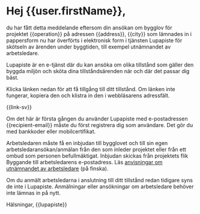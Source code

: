 # Hej {{user.firstName}},

du har f&aring;tt detta meddelande eftersom din ans&ouml;kan om bygglov f&ouml;r projektet {{operation}} p&aring; adressen {{address}}, {{city}} som l&auml;mnades in i pappersform nu har &ouml;verf&ouml;rts i elektronisk form i tj&auml;nsten Lupapiste f&ouml;r sk&ouml;tseln av &auml;renden under byggtiden, till exempel utn&auml;mnandet av arbetsledare.

Lupapiste &auml;r en e-tj&auml;nst d&auml;r du kan ans&ouml;ka om olika tillst&aring;nd som g&auml;ller den byggda milj&ouml;n och sk&ouml;ta dina tillst&aring;nds&auml;renden n&auml;r och d&auml;r det passar dig b&auml;st.

Klicka l&auml;nken nedan f&ouml;r att f&aring; tillg&aring;ng till ditt tillst&aring;nd. Om l&auml;nken inte fungerar, kopiera den och klistra in den i webbl&auml;sarens adressf&auml;lt. 

{{link-sv}}

Om det h&auml;r &auml;r f&ouml;rsta g&aring;ngen du anv&auml;nder Lupapiste med e-postadressen {{recipient-email}} m&aring;ste du f&ouml;rst registrera dig som anv&auml;ndare. Det g&ouml;r du med bankkoder eller mobilcertifikat.

Arbetsledaren m&aring;ste f&aring; en inbjudan till bygglovet och till sin egen arbetsledarans&ouml;kan/anm&auml;lan fr&aring;n den som inleder projektet eller fr&aring;n ett ombud som personen befullm&auml;ktigat. Inbjudan skickas fr&aring;n projektets flik Byggande till arbetsledarens e-postadress. L&auml;s [anvisningar om utn&auml;mnandet av arbetsledare](https://www.lupapiste.fi/ohjeet/luvanhakijoille/tyonjohtajan-nimeaminen) (på finska).

Om du anm&auml;lt arbetsledarna i anslutning till ditt tillst&aring;nd redan tidigare syns de inte i Lupapiste.  Anm&auml;lningar eller ans&ouml;kningar om arbetsledare beh&ouml;ver inte l&auml;mnas in p&aring; nytt.

H&auml;lsningar,
{{lupapiste}}